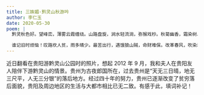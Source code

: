 ```yaml
---
title: 三姝媚·黔灵山秋游吟
author: 李仁玉
date: 2020-05-30
poem: |
  黔灵秋色好。望峰峦，薄雾云霞缠绕。山路盘旋，涧水轻流淌，弥猴戏杪。秋菊幽香，霜染树、风摇落照。黑发白眉，北调南腔，声欢语笑。

  谁记旧时烦恼！叹路坎人贫，雨多晴少。最苦出行，遇饿狼山贼，命财难保。改革春风，吹染着、寨城新貌。伫立山巅放眼，人间换了！
---
```


近日翻看在贵阳游黔灵山公园时的照片，想起 2012 年 9 月，我和夫人在贵阳友人陪伴下游黔灵山的情景。贵州为古夜郎国所在，过去贵州是“天无三日晴，地无三尺平，人无三分银”的落后地方。经过四十年的努力，贵州已逐渐改变了贫穷落后面貌，贵阳及周边地区的生活与大都市相比已无二致。有感于此，填词补记！
